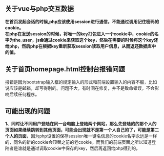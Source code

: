 ## 关于vue与php交互数据
   **在首页发起会话的时候,php应该使用session进行通信，不能通过调用记住密码的cookie。**  
   **在php在发送session的时候，将唯一的key打包进入一个cookie中，cookie的名字为the_user，js会通过cookie来获取这个key，然后在需要的时候将这个key还给php，然后php在根据key重新获取session读取用户信息，从而返还数据库中的值。**  
## 关于首页homepage.html控制台报错问题
   报错是因为bootstrap输入框的规定输入的形式和前端设置输入的内容不服，比如说应该是邮箱，却写得别的。问题不大，有时间在修复，并不是致命错误，不会影响后续任何程序。  
## 可能出现的问题
   **1、同时让不同用户登陆在同一台电脑上登陆两个网站，那么先登陆的的那个人的页面如果继续跳转到其他页面，可能会出现就不是第一个人自己的了，可能是第二个人的页面**，因为php设置的保存session唯一键名信息的cookie名字永远是一样的，同名的新的cookie会顶替之前的老cookie。而我们的前端页面之所以知道登陆者是谁就是通过调取cookie中保存的key，然后再返回给php得到的。